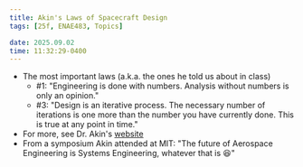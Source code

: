 ```yaml
---
title: Akin's Laws of Spacecraft Design
tags: [25f, ENAE483, Topics]

date: 2025.09.02
time: 11:32:29-0400
---
```


- The most important laws (a.k.a. the ones he told us about in class)
    - #1: "Engineering is done with numbers. Analysis without numbers is only an opinion."
    - #3: "Design is an iterative process. The necessary number of iterations is one more than the number you have currently done. This is true at any point in time."
- For more, see Dr. Akin's [website](https://spacecraft.ssl.umd.edu/akins_laws.html)
- From a symposium Akin attended at MIT: "The future of Aerospace Engineering is Systems Engineering, whatever that is 😆"
